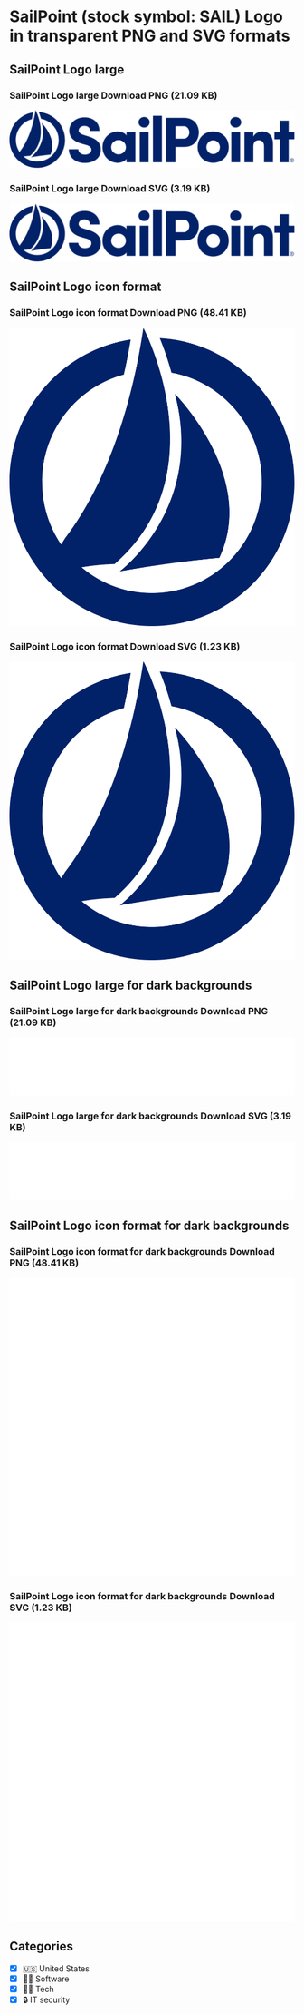 # SailPoint (stock symbol: SAIL) Logo in transparent PNG and SVG formats

## SailPoint Logo large

### SailPoint Logo large Download PNG (21.09 KB)

![SailPoint Logo large Download PNG (21.09 KB)](/img/orig/SAIL_BIG-8e5513c5.png)

### SailPoint Logo large Download SVG (3.19 KB)

![SailPoint Logo large Download SVG (3.19 KB)](/img/orig/SAIL_BIG-f6ed6a8b.svg)

## SailPoint Logo icon format

### SailPoint Logo icon format Download PNG (48.41 KB)

![SailPoint Logo icon format Download PNG (48.41 KB)](/img/orig/SAIL-6bc6dbe9.png)

### SailPoint Logo icon format Download SVG (1.23 KB)

![SailPoint Logo icon format Download SVG (1.23 KB)](/img/orig/SAIL-d17d454d.svg)

## SailPoint Logo large for dark backgrounds

### SailPoint Logo large for dark backgrounds Download PNG (21.09 KB)

![SailPoint Logo large for dark backgrounds Download PNG (21.09 KB)](/img/orig/SAIL_BIG.D-65b4a1d4.png)

### SailPoint Logo large for dark backgrounds Download SVG (3.19 KB)

![SailPoint Logo large for dark backgrounds Download SVG (3.19 KB)](/img/orig/SAIL_BIG.D-3d52666a.svg)

## SailPoint Logo icon format for dark backgrounds

### SailPoint Logo icon format for dark backgrounds Download PNG (48.41 KB)

![SailPoint Logo icon format for dark backgrounds Download PNG (48.41 KB)](/img/orig/SAIL.D-d00f3fc8.png)

### SailPoint Logo icon format for dark backgrounds Download SVG (1.23 KB)

![SailPoint Logo icon format for dark backgrounds Download SVG (1.23 KB)](/img/orig/SAIL.D-b937aee6.svg)



## Categories
- [x] 🇺🇸 United States
- [x] 👨‍💻 Software
- [x] 👩‍💻 Tech
- [x] 🔒 IT security
